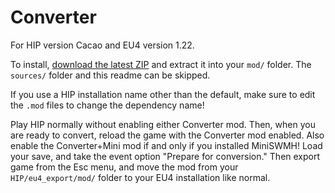 # Converter

For HIP version Cacao and EU4 version 1.22.

To install, [download the latest ZIP](https://github.com/TheMarmottin/Converter/archive/master.zip) and extract it into your `mod/` folder.
The `sources/` folder and this readme can be skipped.

If you use a HIP installation name other than the default, make sure to edit the `.mod` files to change the dependency name!

Play HIP normally without enabling either Converter mod. Then, when you are ready to convert, reload the game with the Converter mod enabled.
Also enable the Converter+Mini mod if and only if you installed MiniSWMH!
Load your save, and take the event option "Prepare for conversion."
Then export game from the Esc menu, and move the mod from your `HIP/eu4_export/mod/` folder to your EU4 installation like normal.
